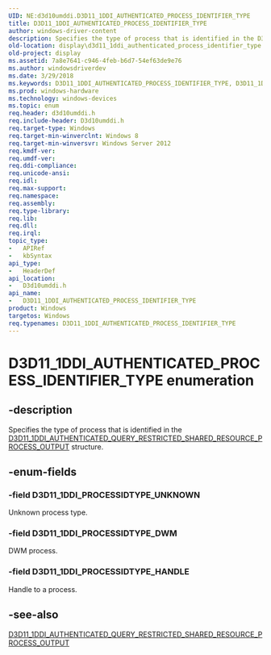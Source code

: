 ```yaml
---
UID: NE:d3d10umddi.D3D11_1DDI_AUTHENTICATED_PROCESS_IDENTIFIER_TYPE
title: D3D11_1DDI_AUTHENTICATED_PROCESS_IDENTIFIER_TYPE
author: windows-driver-content
description: Specifies the type of process that is identified in the D3D11_1DDI_AUTHENTICATED_QUERY_RESTRICTED_SHARED_RESOURCE_PROCESS_OUTPUT structure.
old-location: display\d3d11_1ddi_authenticated_process_identifier_type.htm
old-project: display
ms.assetid: 7a8e7641-c946-4feb-b6d7-54ef63de9e76
ms.author: windowsdriverdev
ms.date: 3/29/2018
ms.keywords: D3D11_1DDI_AUTHENTICATED_PROCESS_IDENTIFIER_TYPE, D3D11_1DDI_AUTHENTICATED_PROCESS_IDENTIFIER_TYPE enumeration [Display Devices], D3D11_1DDI_PROCESSIDTYPE_DWM, D3D11_1DDI_PROCESSIDTYPE_HANDLE, D3D11_1DDI_PROCESSIDTYPE_UNKNOWN, d3d10umddi/D3D11_1DDI_AUTHENTICATED_PROCESS_IDENTIFIER_TYPE, d3d10umddi/D3D11_1DDI_PROCESSIDTYPE_DWM, d3d10umddi/D3D11_1DDI_PROCESSIDTYPE_HANDLE, d3d10umddi/D3D11_1DDI_PROCESSIDTYPE_UNKNOWN, display.d3d11_1ddi_authenticated_process_identifier_type
ms.prod: windows-hardware
ms.technology: windows-devices
ms.topic: enum
req.header: d3d10umddi.h
req.include-header: D3d10umddi.h
req.target-type: Windows
req.target-min-winverclnt: Windows 8
req.target-min-winversvr: Windows Server 2012
req.kmdf-ver: 
req.umdf-ver: 
req.ddi-compliance: 
req.unicode-ansi: 
req.idl: 
req.max-support: 
req.namespace: 
req.assembly: 
req.type-library: 
req.lib: 
req.dll: 
req.irql: 
topic_type:
-	APIRef
-	kbSyntax
api_type:
-	HeaderDef
api_location:
-	D3d10umddi.h
api_name:
-	D3D11_1DDI_AUTHENTICATED_PROCESS_IDENTIFIER_TYPE
product: Windows
targetos: Windows
req.typenames: D3D11_1DDI_AUTHENTICATED_PROCESS_IDENTIFIER_TYPE
---
```


# D3D11_1DDI_AUTHENTICATED_PROCESS_IDENTIFIER_TYPE enumeration


## -description


Specifies the type of process that is identified in the <a href="https://msdn.microsoft.com/library/windows/hardware/hh406429">D3D11_1DDI_AUTHENTICATED_QUERY_RESTRICTED_SHARED_RESOURCE_PROCESS_OUTPUT</a>  structure.


## -enum-fields




### -field D3D11_1DDI_PROCESSIDTYPE_UNKNOWN

Unknown process type.


### -field D3D11_1DDI_PROCESSIDTYPE_DWM

DWM process.


### -field D3D11_1DDI_PROCESSIDTYPE_HANDLE

Handle to a process.


## -see-also




<a href="https://msdn.microsoft.com/library/windows/hardware/hh406429">D3D11_1DDI_AUTHENTICATED_QUERY_RESTRICTED_SHARED_RESOURCE_PROCESS_OUTPUT</a>
 

 

